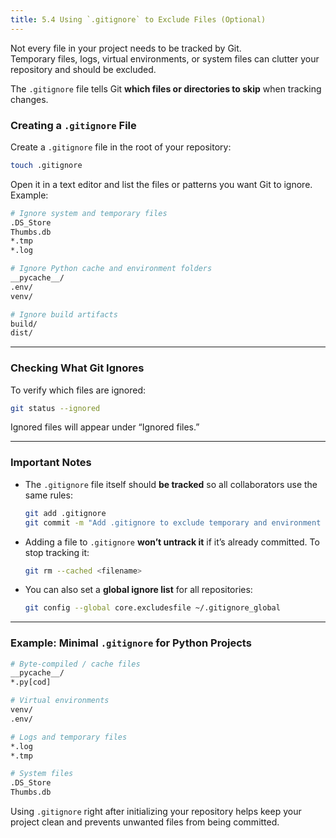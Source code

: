 ```yaml
---
title: 5.4 Using `.gitignore` to Exclude Files (Optional)
---
```


Not every file in your project needs to be tracked by Git.  
Temporary files, logs, virtual environments, or system files can clutter your repository and should be excluded.

The `.gitignore` file tells Git **which files or directories to skip** when tracking changes.


### Creating a `.gitignore` File

Create a `.gitignore` file in the root of your repository:

```bash
touch .gitignore
````

Open it in a text editor and list the files or patterns you want Git to ignore.
Example:

```bash
# Ignore system and temporary files
.DS_Store
Thumbs.db
*.tmp
*.log

# Ignore Python cache and environment folders
__pycache__/
.env/
venv/

# Ignore build artifacts
build/
dist/
```

---

### Checking What Git Ignores

To verify which files are ignored:

```bash
git status --ignored
```

Ignored files will appear under “Ignored files.”

---

### Important Notes

* The `.gitignore` file itself should **be tracked** so all collaborators use the same rules:

  ```bash
  git add .gitignore
  git commit -m "Add .gitignore to exclude temporary and environment files"
  ```
* Adding a file to `.gitignore` **won’t untrack it** if it’s already committed. To stop tracking it:

  ```bash
  git rm --cached <filename>
  ```
* You can also set a **global ignore list** for all repositories:

  ```bash
  git config --global core.excludesfile ~/.gitignore_global
  ```

---

### Example: Minimal `.gitignore` for Python Projects

```bash
# Byte-compiled / cache files
__pycache__/
*.py[cod]

# Virtual environments
venv/
.env/

# Logs and temporary files
*.log
*.tmp

# System files
.DS_Store
Thumbs.db
```

Using `.gitignore` right after initializing your repository helps keep your project clean and prevents unwanted files from being committed.
